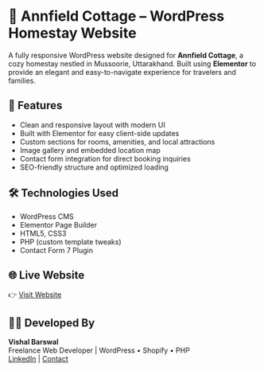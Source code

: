 # 🏡 Annfield Cottage – WordPress Homestay Website

A fully responsive WordPress website designed for **Annfield Cottage**, a cozy homestay nestled in Mussoorie, Uttarakhand. Built using **Elementor** to provide an elegant and easy-to-navigate experience for travelers and families.

## 🔧 Features

- Clean and responsive layout with modern UI
- Built with Elementor for easy client-side updates
- Custom sections for rooms, amenities, and local attractions
- Image gallery and embedded location map
- Contact form integration for direct booking inquiries
- SEO-friendly structure and optimized loading

## 🛠️ Technologies Used

- WordPress CMS
- Elementor Page Builder
- HTML5, CSS3
- PHP (custom template tweaks)
- Contact Form 7 Plugin

## 🌐 Live Website

👉 [Visit Website](https://annfieldcottage.in/)

## 👨‍💻 Developed By

**Vishal Barswal**  
Freelance Web Developer | WordPress • Shopify • PHP  
[LinkedIn](https://www.linkedin.com/in/vishal-barswal/) | [Contact](https://vishalbarswal.carrd.co/)
